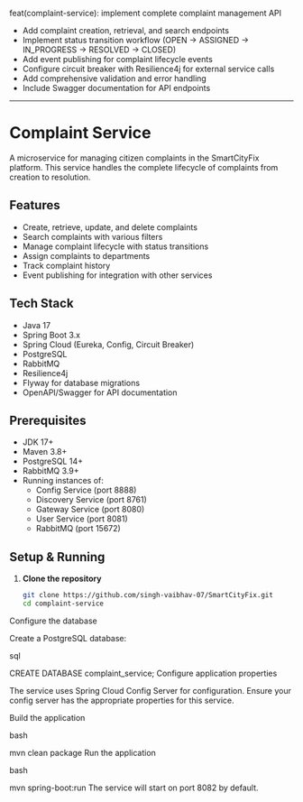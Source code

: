 feat(complaint-service): implement complete complaint management API

- Add complaint creation, retrieval, and search endpoints
- Implement status transition workflow (OPEN → ASSIGNED → IN_PROGRESS → RESOLVED → CLOSED)
- Add event publishing for complaint lifecycle events
- Configure circuit breaker with Resilience4j for external service calls
- Add comprehensive validation and error handling
- Include Swagger documentation for API endpoints

-------

# Complaint Service

A microservice for managing citizen complaints in the SmartCityFix platform. This service handles the complete lifecycle of complaints from creation to resolution.

## Features

- Create, retrieve, update, and delete complaints
- Search complaints with various filters
- Manage complaint lifecycle with status transitions
- Assign complaints to departments
- Track complaint history
- Event publishing for integration with other services

## Tech Stack

- Java 17
- Spring Boot 3.x
- Spring Cloud (Eureka, Config, Circuit Breaker)
- PostgreSQL
- RabbitMQ
- Resilience4j
- Flyway for database migrations
- OpenAPI/Swagger for API documentation

## Prerequisites

- JDK 17+
- Maven 3.8+
- PostgreSQL 14+
- RabbitMQ 3.9+
- Running instances of:
    - Config Service (port 8888)
    - Discovery Service (port 8761)
    - Gateway Service (port 8080)
    - User Service (port 8081)
    - RabbitMQ (port 15672)

## Setup & Running

1. **Clone the repository**
   ```bash
   git clone https://github.com/singh-vaibhav-07/SmartCityFix.git
   cd complaint-service

Configure the database

Create a PostgreSQL database:

sql


CREATE DATABASE complaint_service;
Configure application properties

The service uses Spring Cloud Config Server for configuration. Ensure your config server has the appropriate properties for this service.

Build the application

bash


mvn clean package
Run the application

bash


mvn spring-boot:run
The service will start on port 8082 by default.